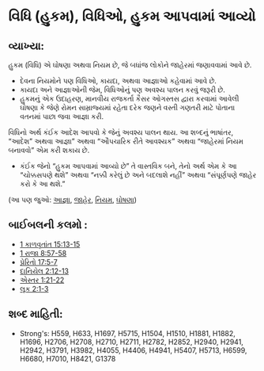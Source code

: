 # વિધિ (હુકમ), વિધિઓ, હુકમ આપવામાં આવ્યો 

## વ્યાખ્યા: 

હુકમ (વિધિ) એ ઘોષણા અથવા નિયમ છે, જે બધાંજ લોકોને જાહેરમાં જણાવવામાં આવે છે.

* દેવના નિયમોને પણ વિધિઓ, કાયદા, અથવા આજ્ઞાઓ કહેવામાં આવે છે.
* કાયદા અને આજ્ઞાઓની જેમ, વિધિઓનું પણ અવશ્ય પાલન કરવું જરૂરી છે.
* હુકમનું એક ઉદાહરણ, માનવીય રાજકર્તા કૈસર ઓગસ્તસ દ્વારા કરવામાં આવેલી ઘોષણા કે જેણે રોમન સામ્રાજ્યમાં રહેતા દરેક જણને વસ્તી ગણતરી માટે પોતાના વતનમાં પાછા જવા આજ્ઞા કરી.

વિધિનો અર્થ કંઈક આદેશ આપવો કે જેનું અવશ્ય પાલન થાય.
આ શબ્દનું ભાષાંતર, “આદેશ” અથવા આજ્ઞા” અથવા “ઔપચારિક રીતે આવશ્યક” અથવા “જાહેરમાં નિયમ બનાવવો” એમ કરી શકાય છે.

* કંઈક જેનો “હુકમ આપવામાં આવ્યો છે” તે વાસ્તવિક બને, તેનો અર્થ એમ કે આ “ચોક્કસપણે થશે” અથવા “નક્કી કરેલું છે અને બદલાશે નહીં” અથવા “સંપૂર્ણપણે જાહેર કરો કે આ થશે.”

(આ પણ જુઓ: [આજ્ઞા](../kt/command.md), [જાહેર](../other/declare.md), [નિયમ](../other/law.md), [ઘોષણા](../other/preach.md))

## બાઈબલની કલમો : 

* [1 કાળવૃતાંત 15:13-15](rc://gu/tn/help/1ch/15/13)
* [1 રાજા 8:57-58](rc://gu/tn/help/1ki/08/57)
* [પ્રેરિતો 17:5-7](rc://gu/tn/help/act/17/05)
* [દાનિયેલ 2:12-13](rc://gu/tn/help/dan/02/12)
* [એસ્તર 1:21-22](rc://gu/tn/help/est/01/21)
* [લૂક 2:1-3](rc://gu/tn/help/luk/02/01)

## શબ્દ માહિતી: 

* Strong's: H559, H633, H1697, H5715, H1504, H1510, H1881, H1882, H1696, H2706, H2708, H2710, H2711, H2782, H2852, H2940, H2941, H2942, H3791, H3982, H4055, H4406, H4941, H5407, H5713, H6599, H6680, H7010, H8421, G1378
